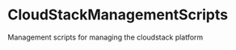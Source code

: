 CloudStackManagementScripts
===========================

Management scripts for managing the cloudstack platform
